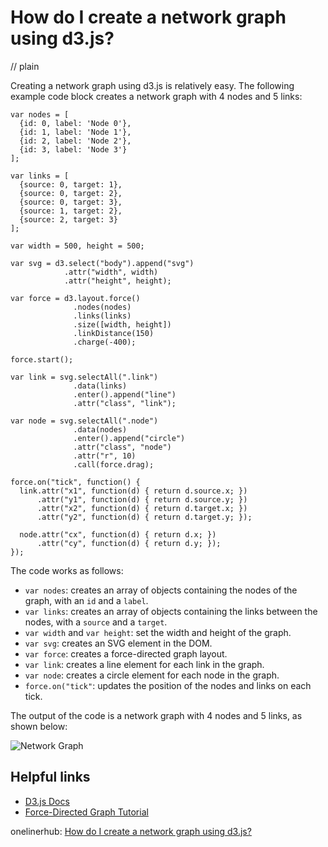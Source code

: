 # How do I create a network graph using d3.js?
// plain

Creating a network graph using d3.js is relatively easy. The following example code block creates a network graph with 4 nodes and 5 links:

```
var nodes = [
  {id: 0, label: 'Node 0'},
  {id: 1, label: 'Node 1'},
  {id: 2, label: 'Node 2'},
  {id: 3, label: 'Node 3'}
];

var links = [
  {source: 0, target: 1},
  {source: 0, target: 2},
  {source: 0, target: 3},
  {source: 1, target: 2},
  {source: 2, target: 3}
];

var width = 500, height = 500;

var svg = d3.select("body").append("svg")
            .attr("width", width)
            .attr("height", height);

var force = d3.layout.force()
              .nodes(nodes)
              .links(links)
              .size([width, height])
              .linkDistance(150)
              .charge(-400);

force.start();

var link = svg.selectAll(".link")
              .data(links)
              .enter().append("line")
              .attr("class", "link");

var node = svg.selectAll(".node")
              .data(nodes)
              .enter().append("circle")
              .attr("class", "node")
              .attr("r", 10)
              .call(force.drag);

force.on("tick", function() {
  link.attr("x1", function(d) { return d.source.x; })
      .attr("y1", function(d) { return d.source.y; })
      .attr("x2", function(d) { return d.target.x; })
      .attr("y2", function(d) { return d.target.y; });

  node.attr("cx", function(d) { return d.x; })
      .attr("cy", function(d) { return d.y; });
});
```

The code works as follows:
* `var nodes`: creates an array of objects containing the nodes of the graph, with an `id` and a `label`.
* `var links`: creates an array of objects containing the links between the nodes, with a `source` and a `target`.
* `var width` and `var height`: set the width and height of the graph.
* `var svg`: creates an SVG element in the DOM.
* `var force`: creates a force-directed graph layout.
* `var link`: creates a line element for each link in the graph.
* `var node`: creates a circle element for each node in the graph.
* `force.on("tick"`: updates the position of the nodes and links on each tick.

The output of the code is a network graph with 4 nodes and 5 links, as shown below:

![Network Graph](https://i.imgur.com/UuXs2lw.png)

## Helpful links
* [D3.js Docs](https://d3js.org/)
* [Force-Directed Graph Tutorial](https://bl.ocks.org/mbostock/4062045)

onelinerhub: [How do I create a network graph using d3.js?](https://onelinerhub.com/javascript-d3/how-do-i-create-a-network-graph-using-d--js)